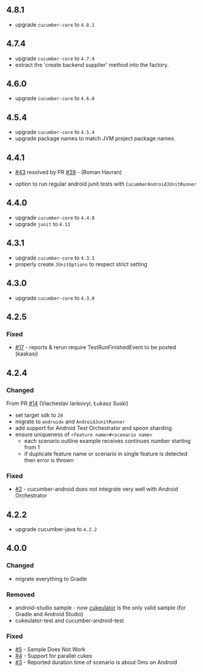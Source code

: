 ## 4.8.1
* upgrade `cucumber-core` to `4.8.1`

## 4.7.4
* upgrade `cucumber-core` to `4.7.4`
* extract the 'create backend supplier' method into the factory.

## 4.6.0
* upgrade `cucumber-core` to `4.6.0`

## 4.5.4
* upgrade `cucumber-core` to `4.5.4`
* upgrade package names to match JVM project package names.

## 4.4.1
* [#43](https://github.com/cucumber/cucumber-android/issues/43) resolved by PR [#39](https://github.com/cucumber/cucumber-android/pull/39) - (Roman Havran)
 - option to run regular android junit tests with `CucumberAndroidJUnitRunner`

## 4.4.0
* upgrade `cucumber-core` to `4.4.0`
* upgrade `junit` to `4.13`

## 4.3.1
* upgrade `cucumber-core` to `4.3.1`
* properly create `JUnitOptions` to respect strict setting

## 4.3.0
* upgrade `cucumber-core` to `4.3.0`

## 4.2.5
### Fixed

* [#17](https://github.com/cucumber/cucumber-android/pull/17) - reports & rerun require TestRunFinishedEvent to be posted (kaskasi)

## 4.2.4
### Changed
From PR [#14](https://github.com/cucumber/cucumber-android/pull/14) (Viacheslav Iankovyi, Łukasz Suski)
  * set target sdk to `28`
  * migrate to `androidx` and `AndroidJunitRunner`
  * add support for Android Test Orchestrator and spoon sharding
  * ensure uniqueness of `<feature name>#<scenario name>`
    * each scenario outline example receives continues number starting from 1
    * if duplicate feature name or scenario in single feature is detected then error is thrown 
     
### Fixed
  * [#2](https://github.com/cucumber/cucumber-android/issues/2) - cucumber-android does not integrate very well with Android Orchestrator

## 4.2.2

 * upgrade cucumber-java to `4.2.2`

## 4.0.0

### Changed
 * migrate everything to Gradle
 
### Removed
  * android-studio sample - now [cukeulator](https://github.com/cucumber/cucumber-android/tree/master/cukeulator) is the only valid sample (for Gradle and Android Studio)
  * cukeulator-test and cucumber-android-test

### Fixed
 * [#5](https://github.com/cucumber/cucumber-android/issues/5) - Sample Does Not Work
 * [#4](https://github.com/cucumber/cucumber-android/issues/4) - Support for parallel cukes 
 * [#3](https://github.com/cucumber/cucumber-android/issues/3) - Reported duration time of scenario is about 0ms on Android  